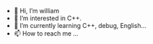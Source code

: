 - 👋 Hi, I’m william
- 👀 I’m interested in C++.
- 🌱 I’m currently learning C++, debug, English...
- 📫 How to reach me ...

<!---
zh921/zh921 is a ✨ special ✨ repository because its `README.md` (this file) appears on your GitHub profile.
You can click the Preview link to take a look at your changes.
--->
